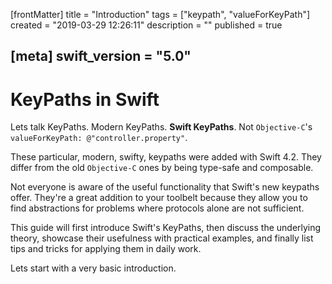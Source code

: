 [frontMatter]
title = "Introduction"
tags = ["keypath", "valueForKeyPath"]
created = "2019-03-29 12:26:11"
description = ""
published = true

[meta]
swift_version = "5.0"
---

# KeyPaths in Swift

Lets talk KeyPaths. Modern KeyPaths. **Swift KeyPaths**. Not `Objective-C`'s  `valueForKeyPath: @"controller.property"`.

These particular, modern, swifty, keypaths were added with Swift 4.2. They differ from the old `Objective-C` ones by being type-safe and composable. 

Not everyone is aware of the useful functionality that Swift's new keypaths offer. They're a great addition to your toolbelt because they allow you to find abstractions for problems where protocols alone are not sufficient.

This guide will first introduce Swift's KeyPaths, then discuss the underlying theory, showcase their usefulness with practical examples, and finally list tips and tricks for applying them in daily work.

Lets start with a very basic introduction.
